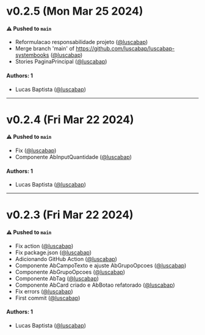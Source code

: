 # v0.2.5 (Mon Mar 25 2024)

#### ⚠️ Pushed to `main`

- Reformulacao responsabilidade projeto ([@luscabap](https://github.com/luscabap))
- Merge branch 'main' of https://github.com/luscabap/luscabap-systembooks ([@luscabap](https://github.com/luscabap))
- Stories PaginaPrincipal ([@luscabap](https://github.com/luscabap))

#### Authors: 1

- Lucas Baptista ([@luscabap](https://github.com/luscabap))

---

# v0.2.4 (Fri Mar 22 2024)

#### ⚠️ Pushed to `main`

- Fix ([@luscabap](https://github.com/luscabap))
- Componente AbInputQuantidade ([@luscabap](https://github.com/luscabap))

#### Authors: 1

- Lucas Baptista ([@luscabap](https://github.com/luscabap))

---

# v0.2.3 (Fri Mar 22 2024)

#### ⚠️ Pushed to `main`

- Fix action ([@luscabap](https://github.com/luscabap))
- Fix package.json ([@luscabap](https://github.com/luscabap))
- Adicionando GitHub Action ([@luscabap](https://github.com/luscabap))
- Componente AbCampoTexto e ajuste AbGrupoOpcoes ([@luscabap](https://github.com/luscabap))
- Componente AbGrupoOpcoes ([@luscabap](https://github.com/luscabap))
- Componente AbTag ([@luscabap](https://github.com/luscabap))
- Componente AbCard criado e AbBotao refatorado ([@luscabap](https://github.com/luscabap))
- Fix errors ([@luscabap](https://github.com/luscabap))
- First commit ([@luscabap](https://github.com/luscabap))

#### Authors: 1

- Lucas Baptista ([@luscabap](https://github.com/luscabap))

